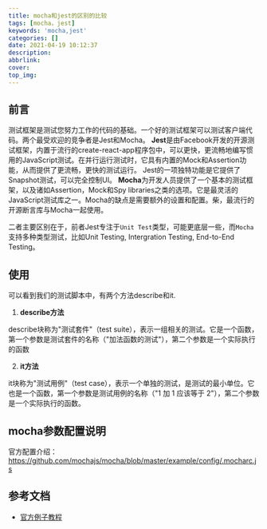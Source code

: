 ```yaml
---
title: mocha和jest的区别的比较
tags: [mocha，jest]
keywords: 'mocha,jest'
categories: []
date: 2021-04-19 10:12:37
description:
abbrlink:
cover:
top_img:
---
```


## 前言

测试框架是测试您努力工作的代码的基础。一个好的测试框架可以测试客户端代码。两个最受欢迎的竞争者是Jest和Mocha。
**Jest**是由Facebook开发的开源测试框架，内置于流行的create-react-app程序包中，可以更快，更流畅地编写惯用的JavaScript测试。在并行运行测试时，它具有内置的Mock和Assertion功能，从而提供了更流畅，更快的测试运行。 Jest的一项独特功能是它提供了Snapshot测试，可以完全控制UI。
**Mocha**为开发人员提供了一个基本的测试框架，以及诸如Assertion，Mock和Spy libraries之类的选项。它是最灵活的JavaScript测试库之一。Mocha的缺点是需要额外的设置和配置。柴，最流行的开源断言库与Mocha一起使用。


二者主要区别在于，前者Jest专注于`Unit Test`类型，可能更底层一些，而`Mocha`支持多种类型测试，比如Unit Testing, Intergration Testing, End-to-End Testing。


## 使用



可以看到我们的测试脚本中，有两个方法describe和it.

1. **describe方法**

describe块称为"测试套件"（test suite），表示一组相关的测试。它是一个函数，第一个参数是测试套件的名称（"加法函数的测试"），第二个参数是一个实际执行的函数

2. **it方法**

it块称为"测试用例"（test case），表示一个单独的测试，是测试的最小单位。它也是一个函数，第一个参数是测试用例的名称（"1 加 1 应该等于 2"），第二个参数是一个实际执行的函数。

## mocha参数配置说明

官方配置介绍： <https://github.com/mochajs/mocha/blob/master/example/config/.mocharc.js>


## 参考文档

- [官方例子教程](https://github.com/mochajs/mocha/blob/master/example)
